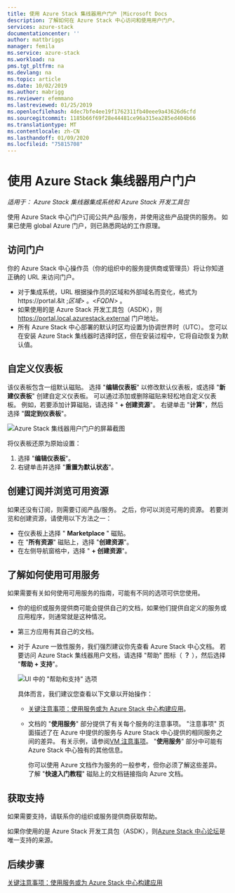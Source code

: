 ```yaml
---
title: 使用 Azure Stack 集线器用户门户 |Microsoft Docs
description: 了解如何在 Azure Stack 中心访问和使用用户门户。
services: azure-stack
documentationcenter: ''
author: mattbriggs
manager: femila
ms.service: azure-stack
ms.workload: na
pms.tgt_pltfrm: na
ms.devlang: na
ms.topic: article
ms.date: 10/02/2019
ms.author: mabrigg
ms.reviewer: efemmano
ms.lastreviewed: 01/25/2019
ms.openlocfilehash: 4dec7bfe4ee19f1762311fb40eee9a43626d6cfd
ms.sourcegitcommit: 1185b66f69f28e44481ce96a315ea285ed404b66
ms.translationtype: MT
ms.contentlocale: zh-CN
ms.lasthandoff: 01/09/2020
ms.locfileid: "75815708"
---
```

# <a name="use-the-azure-stack-hub-user-portal"></a>使用 Azure Stack 集线器用户门户

*适用于： Azure Stack 集线器集成系统和 Azure Stack 开发工具包*

使用 Azure Stack 中心门户订阅公共产品/服务，并使用这些产品提供的服务。 如果已使用 global Azure 门户，则已熟悉网站的工作原理。

## <a name="access-the-portal"></a>访问门户

你的 Azure Stack 中心操作员（你的组织中的服务提供商或管理员）将让你知道正确的 URL 来访问门户。

- 对于集成系统，URL 根据操作员的区域和外部域名而变化，格式为 https://portal.&lt ;*区域*&gt; 。&lt;*FQDN*&gt; 。
- 如果使用的是 Azure Stack 开发工具包（ASDK），则 https://portal.local.azurestack.external 门户地址。
- 所有 Azure Stack 中心部署的默认时区均设置为协调世界时（UTC）。 您可以在安装 Azure Stack 集线器时选择时区，但在安装过程中，它将自动恢复为默认值。

## <a name="customize-the-dashboard"></a>自定义仪表板

该仪表板包含一组默认磁贴。 选择 "**编辑仪表板**" 以修改默认仪表板，或选择 "**新建仪表板**" 创建自定义仪表板。 可以通过添加或删除磁贴来轻松地自定义仪表板。 例如，若要添加计算磁贴，请选择 " **+ 创建资源**"。 右键单击 "**计算**"，然后选择 "**固定到仪表板**"。

![Azure Stack 集线器用户门户的屏幕截图](media/azure-stack-use-portal/userportal.png)

将仪表板还原为原始设置：
1.  选择 "**编辑仪表板**"。 
2.  右键单击并选择 "**重置为默认状态**"。

## <a name="create-subscription-and-browse-available-resources"></a>创建订阅并浏览可用资源

如果还没有订阅，则需要订阅产品/服务。 之后，你可以浏览可用的资源。 若要浏览和创建资源，请使用以下方法之一：

- 在仪表板上选择 " **Marketplace** " 磁贴。
- 在 "**所有资源**" 磁贴上，选择 "**创建资源**"。
- 在左侧导航窗格中，选择 " **+ 创建资源**"。

## <a name="learn-how-to-use-available-services"></a>了解如何使用可用服务

如果需要有关如何使用可用服务的指南，可能有不同的选项可供您使用。

- 你的组织或服务提供商可能会提供自己的文档，如果他们提供自定义的服务或应用程序，则通常就是这种情况。
- 第三方应用有其自己的文档。
- 对于 Azure 一致性服务，我们强烈建议你先查看 Azure Stack 中心文档。 若要访问 Azure Stack 集线器用户文档，请选择 "帮助" 图标（ **？** ），然后选择 "**帮助 + 支持**"。

    ![UI 中的 "帮助和支持" 选项](media/azure-stack-use-portal/HelpAndSupport.png)

    具体而言，我们建议您查看以下文章以开始操作：

    - [关键注意事项：使用服务或为 Azure Stack 中心构建应用](azure-stack-considerations.md)。
    - 文档的 "**使用服务**" 部分提供了有关每个服务的注意事项。 "注意事项" 页面描述了在 Azure 中提供的服务与 Azure Stack 中心提供的相同服务之间的差异。 有关示例，请参阅[VM 注意事项](azure-stack-vm-considerations.md)。 "**使用服务**" 部分中可能有 Azure Stack 中心独有的其他信息。

      你可以使用 Azure 文档作为服务的一般参考，但你必须了解这些差异。 了解 "**快速入门教程**" 磁贴上的文档链接指向 Azure 文档。

## <a name="get-support"></a>获取支持

如果需要支持，请联系你的组织或服务提供商获取帮助。

如果你使用的是 Azure Stack 开发工具包（ASDK），则[Azure Stack 中心论坛](https://social.msdn.microsoft.com/Forums/azure/home?forum=azurestack)是唯一支持的来源。

## <a name="next-steps"></a>后续步骤

[关键注意事项：使用服务或为 Azure Stack 中心构建应用](azure-stack-considerations.md)
